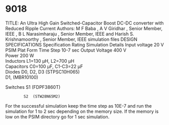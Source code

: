 # 9018
TITLE: An Ultra High Gain Switched-Capacitor Boost DC-DC converter with Reduced Ripple Current
Authors: 
M F Baba  , A V Giridhar  , Senior Member, IEEE , B L Narasimharaju  , Senior Member, IEEE and Harish S. Krishnamoorthy   , Senior Member, IEEE
simulation files
DESIGN SPECIFICATIONS
Specification	Rating	Simulation Details 
Input voltage	20 V	PSIM Plat Form
Time Step 10-7 sec
Output Voltage	400 V	
Power	200 W	
Inductors	L1=130 μH, L2=700 μH	
Capacitors	C0=100 μF, C1-C3=22 μF	
Diodes	D0, D2, D3 (STPSC10H065)	
	D1, (MBR10100)
	
Switches	S1  (FDPF3860T)
	
	        S2  (STW28N65M2)

  For the successful simulation keep the time step as 10E-7 and run the simulation for 1 to 2 sec depending on the memory size. If the memory is low on the PSIM directory go for 1 sec simulation.
	
